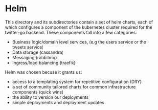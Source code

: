 # Helm

This directory and its subdirectories contain a set of helm charts, each of which configures a component of the kubernetes cluster required for the twitter-go backend.
These components fall into a few categories:

* Business logic/domain level services, (e.g the users service or the tweets service)
* Data storage (cassandra)
* Messaging (rabbitmq)
* Ingress/load balancing (traefik)

Helm was chosen becuse it grants us:

* access to a templating system for repetitive configuration (DRY)
* a set of community tailored charts for common infrastructure components (quick wins)
* the ability to version our deployments
* simple deployments and deployment updates